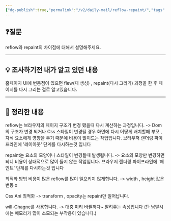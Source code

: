 ```yaml
---
{"dg-publish":true,"permalink":"/v2/daily-mail/reflow-repaint/","tags":["매일메일","Frontend"]}
---
```


## ❓질문

 reflow와 repaint의 차이점에 대해서 설명해주세요.

---
## 💡 조사하기전 내가 알고 있던 내용

홈페이지 UI에 변동점이 있으면 flew(재 생성) , repaint(다시 그리기) 과정을 한 후 페이지를 다시 그리는 걸로 알고있습니다.

---
## 🏫 정리한 내용

reflow는 브라우저의 페이지 구조가 변경 됐을때 다시 계산하는 과정입니다.
-> Dom의 구조가 변경 되거나 Css 스타일이 변경될 경우
화면에 다시 어떻게 배치할때 부모 , 자식 요소에게 영향을 주기 때문에 비용이 많이드는 작업입니다.
브라우저 렌더링 파이프라인에 '레이아웃' 단계를 다시하는것 입니다

repaint는 요소외 모양이나 스타일이 변경될때 발생됩니다.
-> 요소의 모양만 변경하면 되니 비용이 상대적으로 많이 들지 않는 작업입니다.
브라우저 렌더링 파이프라인에 '페인트' 단계를 다시하는것 입니다

최적화 방법
비용이 많은 reflow를 많이 일으키지 않게합니다.
-> width , height 값은 변동 x

Css Ani 최적화
-> transform , opacity는 repaint만 일어납니다.

will-Chagne를 사용합니다.
-> 대충 미리 바뀔꺼다~ 알려주는 속성입니다
(단 남발시에는 메모리가 많이 소모되는 부작용이 있습니다.)